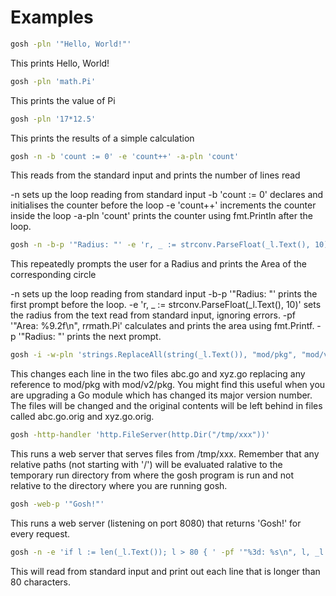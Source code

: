 <!-- Created by mkdoc DO NOT EDIT. -->

# Examples

```sh
gosh -pln '"Hello, World!"'
```
This prints Hello, World!

```sh
gosh -pln 'math.Pi'
```
This prints the value of Pi

```sh
gosh -pln '17*12.5'
```
This prints the results of a simple calculation

```sh
gosh -n -b 'count := 0' -e 'count++' -a-pln 'count'
```
This reads from the standard input and prints the number of lines read

-n sets up the loop reading from standard input
-b 'count := 0' declares and initialises the counter before the loop
-e 'count++' increments the counter inside the loop
-a-pln 'count' prints the counter using fmt.Println after the loop.

```sh
gosh -n -b-p '"Radius: "' -e 'r, _ := strconv.ParseFloat(_l.Text(), 10)' -pf '"Area: %9.2f\n", r*r*math.Pi' -p '"Radius: "'
```
This repeatedly prompts the user for a Radius and prints the Area of the
corresponding circle

-n sets up the loop reading from standard input
-b-p '"Radius: "' prints the first prompt before the loop.
-e 'r, _ := strconv.ParseFloat(_l.Text(), 10)' sets the radius from the text
read from standard input, ignoring errors.
-pf '"Area: %9.2f\n", r*r*math.Pi' calculates and prints the area using
fmt.Printf.
-p '"Radius: "' prints the next prompt.

```sh
gosh -i -w-pln 'strings.ReplaceAll(string(_l.Text()), "mod/pkg", "mod/v2/pkg")' -- abc.go xyz.go 
```
This changes each line in the two files abc.go and xyz.go replacing any
reference to mod/pkg with mod/v2/pkg. You might find this useful when you are
upgrading a Go module which has changed its major version number. The files will
be changed and the original contents will be left behind in files called
abc.go.orig and xyz.go.orig.

```sh
gosh -http-handler 'http.FileServer(http.Dir("/tmp/xxx"))'
```
This runs a web server that serves files from /tmp/xxx. Remember that any
relative paths (not starting with '/') will be evaluated ralative to the
temporary run directory from where the gosh program is run and not relative to
the directory where you are running gosh.

```sh
gosh -web-p '"Gosh!"'
```
This runs a web server (listening on port 8080) that returns 'Gosh!' for every
request.

```sh
gosh -n -e 'if l := len(_l.Text()); l > 80 { ' -pf '"%3d: %s\n", l, _l.Text()' -e '}'
```
This will read from standard input and print out each line that is longer than
80 characters.

